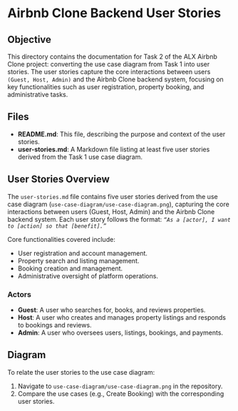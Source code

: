 # Airbnb Clone Backend User Stories

## Objective
This directory contains the documentation for Task 2 of the ALX Airbnb Clone project: converting the use case diagram from Task 1 into user stories. The user stories capture the core interactions between users `(Guest, Host, Admin)` and the Airbnb Clone backend system, focusing on key functionalities such as user registration, property booking, and administrative tasks.

## Files
- **README.md**: This file, describing the purpose and context of the user stories.
- **user-stories.md**: A Markdown file listing at least five user stories derived from the Task 1 use case diagram.

## User Stories Overview
The `user-stories.md` file contains five user stories derived from the use case diagram (`use-case-diagram/use-case-diagram.png`), capturing the core interactions between users (Guest, Host, Admin) and the Airbnb Clone backend system. Each user story follows the format: *`“As a [actor], I want to [action] so that [benefit].”`*

Core functionalities covered include:
- User registration and account management.
- Property search and listing management.
- Booking creation and management.
- Administrative oversight of platform operations.

### Actors
- **Guest**: A user who searches for, books, and reviews properties.
- **Host**: A user who creates and manages property listings and responds to bookings and reviews.
- **Admin**: A user who oversees users, listings, bookings, and payments.


## Diagram
To relate the user stories to the use case diagram:
1. Navigate to `use-case-diagram/use-case-diagram.png` in the repository.
2. Compare the use cases (e.g., Create Booking) with the corresponding user stories.


